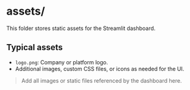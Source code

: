 # assets/

This folder stores static assets for the Streamlit dashboard.

## Typical assets

- `logo.png`: Company or platform logo.
- Additional images, custom CSS files, or icons as needed for the UI.

> Add all images or static files referenced by the dashboard here.
